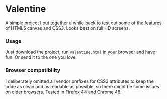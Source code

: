 # Valentine
A simple project I put together a while back to test out some of the features of HTML5 canvas and CSS3.
Looks best on full HD screens.

### Usage
Just download the project, run `valentine.html` in your browser and have fun. Or send it to the one you love.

### Browser compatibility
I deliberately omitted all vendor prefixes for CSS3 attributes to keep the code as clean and as readable as possible, so there might be some issues on older browsers.
Tested in Firefox 44 and Chrome 48.
